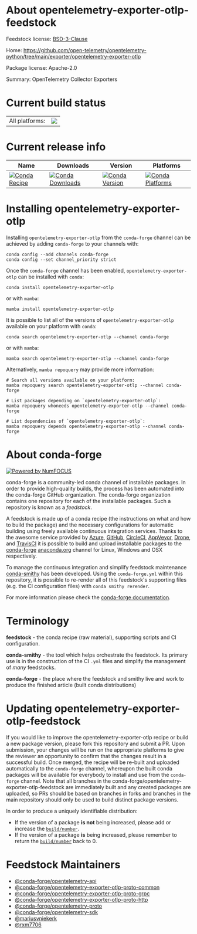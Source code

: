 About opentelemetry-exporter-otlp-feedstock
===========================================

Feedstock license: [BSD-3-Clause](https://github.com/conda-forge/opentelemetry-exporter-otlp-feedstock/blob/main/LICENSE.txt)

Home: https://github.com/open-telemetry/opentelemetry-python/tree/main/exporter/opentelemetry-exporter-otlp

Package license: Apache-2.0

Summary: OpenTelemetry Collector Exporters

Current build status
====================


<table><tr><td>All platforms:</td>
    <td>
      <a href="https://dev.azure.com/conda-forge/feedstock-builds/_build/latest?definitionId=13852&branchName=main">
        <img src="https://dev.azure.com/conda-forge/feedstock-builds/_apis/build/status/opentelemetry-exporter-otlp-feedstock?branchName=main">
      </a>
    </td>
  </tr>
</table>

Current release info
====================

| Name | Downloads | Version | Platforms |
| --- | --- | --- | --- |
| [![Conda Recipe](https://img.shields.io/badge/recipe-opentelemetry--exporter--otlp-green.svg)](https://anaconda.org/conda-forge/opentelemetry-exporter-otlp) | [![Conda Downloads](https://img.shields.io/conda/dn/conda-forge/opentelemetry-exporter-otlp.svg)](https://anaconda.org/conda-forge/opentelemetry-exporter-otlp) | [![Conda Version](https://img.shields.io/conda/vn/conda-forge/opentelemetry-exporter-otlp.svg)](https://anaconda.org/conda-forge/opentelemetry-exporter-otlp) | [![Conda Platforms](https://img.shields.io/conda/pn/conda-forge/opentelemetry-exporter-otlp.svg)](https://anaconda.org/conda-forge/opentelemetry-exporter-otlp) |

Installing opentelemetry-exporter-otlp
======================================

Installing `opentelemetry-exporter-otlp` from the `conda-forge` channel can be achieved by adding `conda-forge` to your channels with:

```
conda config --add channels conda-forge
conda config --set channel_priority strict
```

Once the `conda-forge` channel has been enabled, `opentelemetry-exporter-otlp` can be installed with `conda`:

```
conda install opentelemetry-exporter-otlp
```

or with `mamba`:

```
mamba install opentelemetry-exporter-otlp
```

It is possible to list all of the versions of `opentelemetry-exporter-otlp` available on your platform with `conda`:

```
conda search opentelemetry-exporter-otlp --channel conda-forge
```

or with `mamba`:

```
mamba search opentelemetry-exporter-otlp --channel conda-forge
```

Alternatively, `mamba repoquery` may provide more information:

```
# Search all versions available on your platform:
mamba repoquery search opentelemetry-exporter-otlp --channel conda-forge

# List packages depending on `opentelemetry-exporter-otlp`:
mamba repoquery whoneeds opentelemetry-exporter-otlp --channel conda-forge

# List dependencies of `opentelemetry-exporter-otlp`:
mamba repoquery depends opentelemetry-exporter-otlp --channel conda-forge
```


About conda-forge
=================

[![Powered by
NumFOCUS](https://img.shields.io/badge/powered%20by-NumFOCUS-orange.svg?style=flat&colorA=E1523D&colorB=007D8A)](https://numfocus.org)

conda-forge is a community-led conda channel of installable packages.
In order to provide high-quality builds, the process has been automated into the
conda-forge GitHub organization. The conda-forge organization contains one repository
for each of the installable packages. Such a repository is known as a *feedstock*.

A feedstock is made up of a conda recipe (the instructions on what and how to build
the package) and the necessary configurations for automatic building using freely
available continuous integration services. Thanks to the awesome service provided by
[Azure](https://azure.microsoft.com/en-us/services/devops/), [GitHub](https://github.com/),
[CircleCI](https://circleci.com/), [AppVeyor](https://www.appveyor.com/),
[Drone](https://cloud.drone.io/welcome), and [TravisCI](https://travis-ci.com/)
it is possible to build and upload installable packages to the
[conda-forge](https://anaconda.org/conda-forge) [anaconda.org](https://anaconda.org/)
channel for Linux, Windows and OSX respectively.

To manage the continuous integration and simplify feedstock maintenance
[conda-smithy](https://github.com/conda-forge/conda-smithy) has been developed.
Using the ``conda-forge.yml`` within this repository, it is possible to re-render all of
this feedstock's supporting files (e.g. the CI configuration files) with ``conda smithy rerender``.

For more information please check the [conda-forge documentation](https://conda-forge.org/docs/).

Terminology
===========

**feedstock** - the conda recipe (raw material), supporting scripts and CI configuration.

**conda-smithy** - the tool which helps orchestrate the feedstock.
                   Its primary use is in the construction of the CI ``.yml`` files
                   and simplify the management of *many* feedstocks.

**conda-forge** - the place where the feedstock and smithy live and work to
                  produce the finished article (built conda distributions)


Updating opentelemetry-exporter-otlp-feedstock
==============================================

If you would like to improve the opentelemetry-exporter-otlp recipe or build a new
package version, please fork this repository and submit a PR. Upon submission,
your changes will be run on the appropriate platforms to give the reviewer an
opportunity to confirm that the changes result in a successful build. Once
merged, the recipe will be re-built and uploaded automatically to the
`conda-forge` channel, whereupon the built conda packages will be available for
everybody to install and use from the `conda-forge` channel.
Note that all branches in the conda-forge/opentelemetry-exporter-otlp-feedstock are
immediately built and any created packages are uploaded, so PRs should be based
on branches in forks and branches in the main repository should only be used to
build distinct package versions.

In order to produce a uniquely identifiable distribution:
 * If the version of a package **is not** being increased, please add or increase
   the [``build/number``](https://docs.conda.io/projects/conda-build/en/latest/resources/define-metadata.html#build-number-and-string).
 * If the version of a package **is** being increased, please remember to return
   the [``build/number``](https://docs.conda.io/projects/conda-build/en/latest/resources/define-metadata.html#build-number-and-string)
   back to 0.

Feedstock Maintainers
=====================

* [@conda-forge/opentelemetry-api](https://github.com/conda-forge/opentelemetry-api/)
* [@conda-forge/opentelemetry-exporter-otlp-proto-common](https://github.com/conda-forge/opentelemetry-exporter-otlp-proto-common/)
* [@conda-forge/opentelemetry-exporter-otlp-proto-grpc](https://github.com/conda-forge/opentelemetry-exporter-otlp-proto-grpc/)
* [@conda-forge/opentelemetry-exporter-otlp-proto-http](https://github.com/conda-forge/opentelemetry-exporter-otlp-proto-http/)
* [@conda-forge/opentelemetry-proto](https://github.com/conda-forge/opentelemetry-proto/)
* [@conda-forge/opentelemetry-sdk](https://github.com/conda-forge/opentelemetry-sdk/)
* [@mariusvniekerk](https://github.com/mariusvniekerk/)
* [@rxm7706](https://github.com/rxm7706/)


<!-- dummy commit to enable rerendering -->

